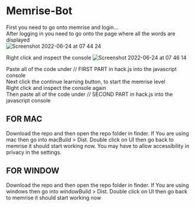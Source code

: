 # Memrise-Bot
First you need to go onto memrise and login...  
After logging in you need to go onto the page where all the words are displayed  
![Screenshot 2022-06-24 at 07 44 24](https://user-images.githubusercontent.com/70839471/175478424-3c7e560e-f530-44ba-bc6c-85c1d0917249.png)

Right click and inspect the console
![Screenshot 2022-06-24 at 07 46 14](https://user-images.githubusercontent.com/70839471/175478644-e9f2357c-c033-47ab-8c6d-73c8d719bdeb.png)

Paste all of the code under // FIRST PART in hack.js into the javascript console  
Next click the continue learning button, to start the memrise level  
Right click and inspect the console again  
Then paste all of the code under // SECOND PART in hack.js into the javascript console  

## FOR MAC
Download the repo and then open the repo folder in finder. If You are using mac then go into macBuild > Dist. Double click on UI then go back to memrise it should start working now. You may have to allow accessibility in privacy in the settings.

## FOR WINDOW
Download the repo and then open the repo folder in finder. If You are using windows then go into windowBuild > Dist. Double click on UI then go back to memrise it should start working now
